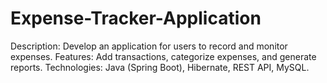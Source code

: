 # Expense-Tracker-Application
Description: Develop an application for users to record and monitor expenses. Features: Add transactions, categorize expenses, and generate reports. Technologies: Java (Spring Boot), Hibernate, REST API, MySQL.

